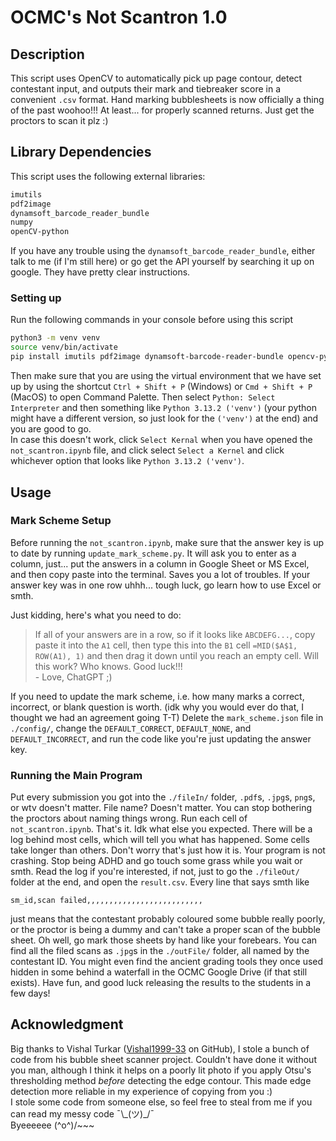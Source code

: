 # OCMC's Not Scantron 1.0
## Description
This script uses OpenCV to automatically pick up page contour, detect contestant input, and outputs their mark and tiebreaker score in a convenient `.csv` format. Hand marking bubblesheets is now officially a thing of the past woohoo!!! At least... for properly scanned returns. Just get the proctors to scan it plz :)

## Library Dependencies
This script uses the following external libraries:
```bash
imutils
pdf2image
dynamsoft_barcode_reader_bundle
numpy
openCV-python
```
If you have any trouble using the `dynamsoft_barcode_reader_bundle`, either talk to me (if I'm still here) or go get the API yourself by searching it up on google. They have pretty clear instructions.

### Setting up
Run the following commands in your console before using this script
```bash
python3 -m venv venv
source venv/bin/activate
pip install imutils pdf2image dynamsoft-barcode-reader-bundle opencv-python
```
Then make sure that you are using the virtual environment that we have set up by using the shortcut `Ctrl + Shift + P` (Windows) or `Cmd + Shift + P` (MacOS) to open Command Palette. Then select `Python: Select Interpreter` and then something like `Python 3.13.2 ('venv')` (your python might have a different version, so just look for the `('venv')` at the end) and you are good to go.  
In case this doesn't work, click `Select Kernal` when you have opened the `not_scantron.ipynb` file, and click select `Select a Kernel` and click whichever option that looks like `Python 3.13.2 ('venv')`.

## Usage
### Mark Scheme Setup
Before running the `not_scantron.ipynb`, make sure that the answer key is up to date by running `update_mark_scheme.py`. It will ask you to enter as a column, just... put the answers in a column in Google Sheet or MS Excel, and then copy paste into the terminal. Saves you a lot of troubles. If your answer key was in one row uhhh... tough luck, go learn how to use Excel or smth.

Just kidding, here's what you need to do:
>If all of your answers are in a row, so if it looks like `ABCDEFG...`, copy paste it into the `A1` cell, then type this into the `B1` cell `=MID($A$1, ROW(A1), 1)` and then drag it down until you reach an empty cell. Will this work? Who knows. Good luck!!!  
\- Love, ChatGPT ;)

If you need to update the mark scheme, i.e. how many marks a correct, incorrect, or blank question is worth. (idk why you would ever do that, I thought we had an agreement going T-T) Delete the `mark_scheme.json` file in `./config/`, change the `DEFAULT_CORRECT`, `DEFAULT_NONE`, and `DEFAULT_INCORRECT`, and run the code like you're just updating the answer key.
### Running the Main Program
Put every submission you got into the `./fileIn/` folder, `.pdf`s, `.jpg`s, `png`s, or wtv doesn't matter. File name? Doesn't matter. You can stop bothering the proctors about naming things wrong.
Run each cell of `not_scantron.ipynb`. That's it. Idk what else you expected. There will be a log behind most cells, which will tell you what has happened. Some cells take longer than others. Don't worry that's just how it is. Your program is not crashing. Stop being ADHD and go touch some grass while you wait or smth.
Read the log if you're interested, if not, just to go the `./fileOut/` folder at the end, and open the `result.csv`. Every line that says smth like
```
sm_id,scan failed,,,,,,,,,,,,,,,,,,,,,,,,,,
```
just means that the contestant probably coloured some bubble really poorly, or the proctor is being a dummy and can't take a proper scan of the bubble sheet. Oh well, go mark those sheets by hand like your forebears. You can find all the filed scans as `.jpg`s in the `./outFile/` folder, all named by the contestant ID. You might even find the ancient grading tools they once used hidden in some behind a waterfall in the OCMC Google Drive (if that still exists). Have fun, and good luck releasing the results to the students in a few days!

## Acknowledgment
Big thanks to Vishal Turkar ([Vishal1999-33](https://github.com/Vishal1999-33) on GitHub), I stole a bunch of code from his bubble sheet scanner project. Couldn't have done it without you man, although I think it helps on a poorly lit photo if you apply Otsu's thresholding method *before* detecting the edge contour. This made edge detection more reliable in my experience of copying from you :)  
I stole some code from someone else, so feel free to steal from me if you can read my messy code ¯\\\_(ツ)\_/¯  
Byeeeeee (\^o\^)/\~\~\~
